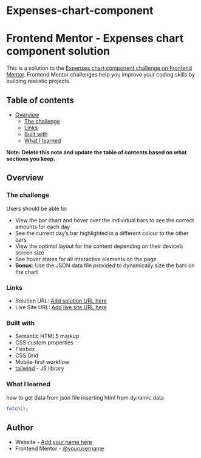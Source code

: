 # Expenses-chart-component
# Frontend Mentor - Expenses chart component solution

This is a solution to the [Expenses chart component challenge on Frontend Mentor](https://www.frontendmentor.io/challenges/expenses-chart-component-e7yJBUdjwt). Frontend Mentor challenges help you improve your coding skills by building realistic projects.

## Table of contents

- [Overview](#overview)
  - [The challenge](#the-challenge)
  - [Links](#links)
  - [Built with](#built-with)
  - [What I learned](#what-i-learned)

**Note: Delete this note and update the table of contents based on what sections you keep.**

## Overview

### The challenge

Users should be able to:

- View the bar chart and hover over the individual bars to see the correct amounts for each day
- See the current day’s bar highlighted in a different colour to the other bars
- View the optimal layout for the content depending on their device’s screen size
- See hover states for all interactive elements on the page
- **Bonus**: Use the JSON data file provided to dynamically size the bars on the chart

### Links

- Solution URL: [Add solution URL here](https://github.com/wulzymart/Expenses-chart-component)
- Live Site URL: [Add live site URL here](https://wulzymart.github.io/Expenses-chart-component/)

### Built with

- Semantic HTML5 markup
- CSS custom properties
- Flexbox
- CSS Grid
- Mobile-first workflow
- [tailwind](https://tailwindcss.com) - JS library

### What I learned

how to get data from json file
inserting html from dynamic data

```js
fetch();
```

## Author

- Website - [Add your name here](https://www.webcouture.com.ng)
- Frontend Mentor - [@yourusername](https://www.frontendmentor.io/profile/wulzymart)
